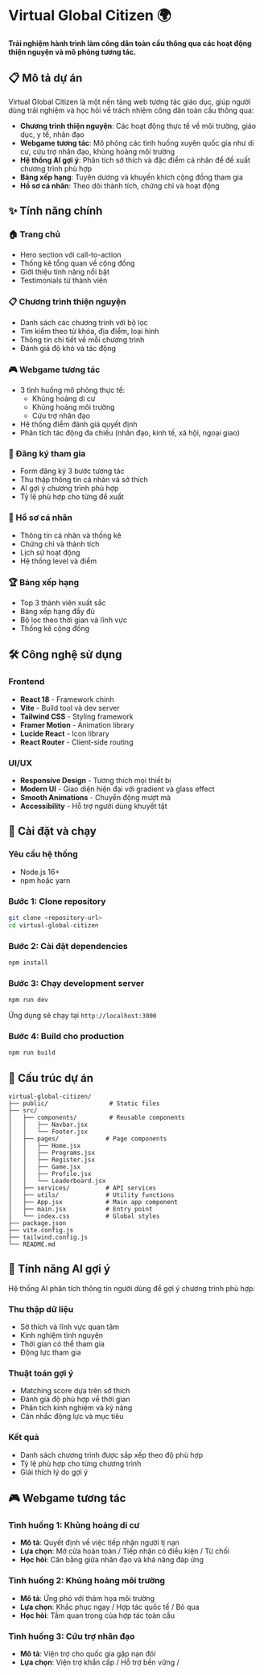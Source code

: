 # Virtual Global Citizen 🌍

**Trải nghiệm hành trình làm công dân toàn cầu thông qua các hoạt động thiện nguyện và mô phỏng tương tác.**

## 📋 Mô tả dự án

Virtual Global Citizen là một nền tảng web tương tác giáo dục, giúp người dùng trải nghiệm và học hỏi về trách nhiệm công dân toàn cầu thông qua:

- **Chương trình thiện nguyện**: Các hoạt động thực tế về môi trường, giáo dục, y tế, nhân đạo
- **Webgame tương tác**: Mô phỏng các tình huống xuyên quốc gia như di cư, cứu trợ nhân đạo, khủng hoảng môi trường
- **Hệ thống AI gợi ý**: Phân tích sở thích và đặc điểm cá nhân để đề xuất chương trình phù hợp
- **Bảng xếp hạng**: Tuyên dương và khuyến khích cộng đồng tham gia
- **Hồ sơ cá nhân**: Theo dõi thành tích, chứng chỉ và hoạt động

## ✨ Tính năng chính

### 🏠 Trang chủ
- Hero section với call-to-action
- Thống kê tổng quan về cộng đồng
- Giới thiệu tính năng nổi bật
- Testimonials từ thành viên

### 📋 Chương trình thiện nguyện
- Danh sách các chương trình với bộ lọc
- Tìm kiếm theo từ khóa, địa điểm, loại hình
- Thông tin chi tiết về mỗi chương trình
- Đánh giá độ khó và tác động

### 🎮 Webgame tương tác
- 3 tình huống mô phỏng thực tế:
  - Khủng hoảng di cư
  - Khủng hoảng môi trường  
  - Cứu trợ nhân đạo
- Hệ thống điểm đánh giá quyết định
- Phân tích tác động đa chiều (nhân đạo, kinh tế, xã hội, ngoại giao)

### 📝 Đăng ký tham gia
- Form đăng ký 3 bước tương tác
- Thu thập thông tin cá nhân và sở thích
- AI gợi ý chương trình phù hợp
- Tỷ lệ phù hợp cho từng đề xuất

### 👤 Hồ sơ cá nhân
- Thông tin cá nhân và thống kê
- Chứng chỉ và thành tích
- Lịch sử hoạt động
- Hệ thống level và điểm

### 🏆 Bảng xếp hạng
- Top 3 thành viên xuất sắc
- Bảng xếp hạng đầy đủ
- Bộ lọc theo thời gian và lĩnh vực
- Thống kê cộng đồng

## 🛠️ Công nghệ sử dụng

### Frontend
- **React 18** - Framework chính
- **Vite** - Build tool và dev server
- **Tailwind CSS** - Styling framework
- **Framer Motion** - Animation library
- **Lucide React** - Icon library
- **React Router** - Client-side routing

### UI/UX
- **Responsive Design** - Tương thích mọi thiết bị
- **Modern UI** - Giao diện hiện đại với gradient và glass effect
- **Smooth Animations** - Chuyển động mượt mà
- **Accessibility** - Hỗ trợ người dùng khuyết tật

## 🚀 Cài đặt và chạy

### Yêu cầu hệ thống
- Node.js 16+ 
- npm hoặc yarn

### Bước 1: Clone repository
```bash
git clone <repository-url>
cd virtual-global-citizen
```

### Bước 2: Cài đặt dependencies
```bash
npm install
```

### Bước 3: Chạy development server
```bash
npm run dev
```

Ứng dụng sẽ chạy tại `http://localhost:3000`

### Bước 4: Build cho production
```bash
npm run build
```

## 📁 Cấu trúc dự án

```
virtual-global-citizen/
├── public/                 # Static files
├── src/
│   ├── components/         # Reusable components
│   │   ├── Navbar.jsx
│   │   └── Footer.jsx
│   ├── pages/             # Page components
│   │   ├── Home.jsx
│   │   ├── Programs.jsx
│   │   ├── Register.jsx
│   │   ├── Game.jsx
│   │   ├── Profile.jsx
│   │   └── Leaderboard.jsx
│   ├── services/          # API services
│   ├── utils/             # Utility functions
│   ├── App.jsx            # Main app component
│   ├── main.jsx           # Entry point
│   └── index.css          # Global styles
├── package.json
├── vite.config.js
├── tailwind.config.js
└── README.md
```

## 🎯 Tính năng AI gợi ý

Hệ thống AI phân tích thông tin người dùng để gợi ý chương trình phù hợp:

### Thu thập dữ liệu
- Sở thích và lĩnh vực quan tâm
- Kinh nghiệm tình nguyện
- Thời gian có thể tham gia
- Động lực tham gia

### Thuật toán gợi ý
- Matching score dựa trên sở thích
- Đánh giá độ phù hợp về thời gian
- Phân tích kinh nghiệm và kỹ năng
- Cân nhắc động lực và mục tiêu

### Kết quả
- Danh sách chương trình được sắp xếp theo độ phù hợp
- Tỷ lệ phù hợp cho từng chương trình
- Giải thích lý do gợi ý

## 🎮 Webgame tương tác

### Tình huống 1: Khủng hoảng di cư
- **Mô tả**: Quyết định về việc tiếp nhận người tị nạn
- **Lựa chọn**: Mở cửa hoàn toàn / Tiếp nhận có điều kiện / Từ chối
- **Học hỏi**: Cân bằng giữa nhân đạo và khả năng đáp ứng

### Tình huống 2: Khủng hoảng môi trường
- **Mô tả**: Ứng phó với thảm họa môi trường
- **Lựa chọn**: Khắc phục ngay / Hợp tác quốc tế / Bỏ qua
- **Học hỏi**: Tầm quan trọng của hợp tác toàn cầu

### Tình huống 3: Cứu trợ nhân đạo
- **Mô tả**: Viện trợ cho quốc gia gặp nạn đói
- **Lựa chọn**: Viện trợ khẩn cấp / Hỗ trợ bền vững / 